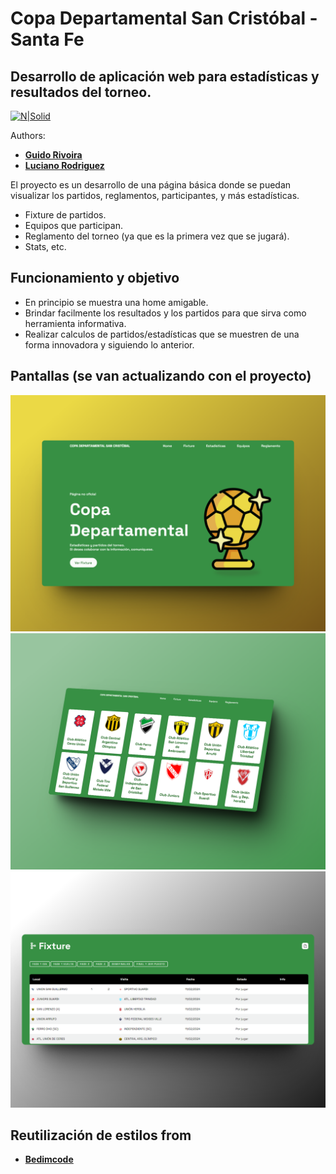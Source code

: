 # Copa Departamental San Cristóbal - Santa Fe
## Desarrollo de aplicación web para estadísticas y resultados del torneo.

[![N|Solid](https://cldup.com/dTxpPi9lDf.thumb.png)](https://nodesource.com/products/nsolid)

Authors: 
* __[Guido Rivoira](https://github.com/GuiDev404)__
* __[Luciano Rodriguez](https://github.com/Lucho-rar)__

El proyecto es un desarrollo de una página básica donde se puedan visualizar los partidos, reglamentos, participantes, y más estadísticas. 

- Fixture de partidos.
- Equipos que participan.
- Reglamento del torneo (ya que es la primera vez que se jugará).
- Stats, etc.

## Funcionamiento y objetivo

- En principio se muestra una home amigable.
- Brindar facilmente los resultados y los partidos para que sirva como herramienta informativa.
- Realizar calculos de partidos/estadísticas que se muestren de una forma innovadora y siguiendo lo anterior.


## Pantallas (se van actualizando con el proyecto)
![Descripción de la imagen](md/home.png)
![Descripción de la imagen](md/teams.png)
![Descripción de la imagen](md/fixture.png)

## Reutilización de estilos from
* __[Bedimcode](https://www.youtube.com/watch?v=WG2l4ER3_Qc&t=1220s)__





